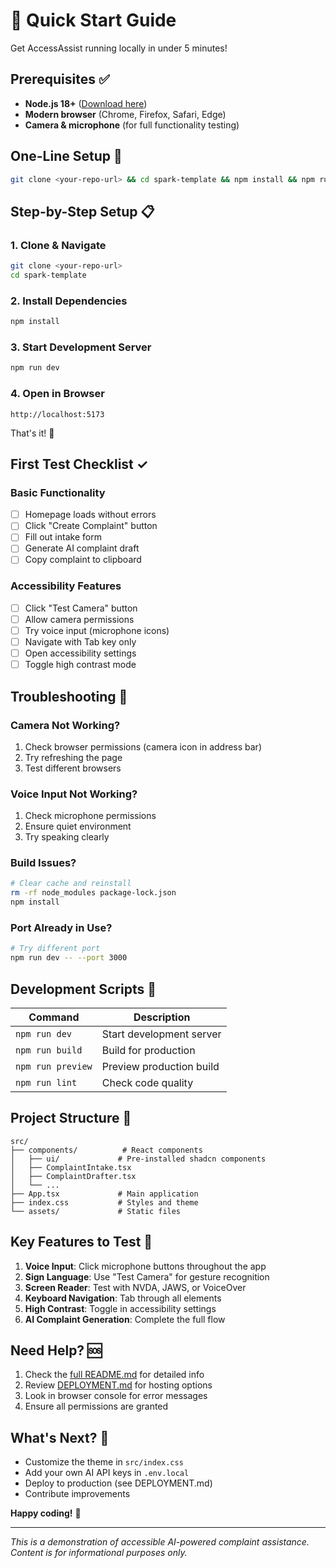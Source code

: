 # 🚀 Quick Start Guide

Get AccessAssist running locally in under 5 minutes!

## Prerequisites ✅

- **Node.js 18+** ([Download here](https://nodejs.org/))
- **Modern browser** (Chrome, Firefox, Safari, Edge)
- **Camera & microphone** (for full functionality testing)

## One-Line Setup 🎯

```bash
git clone <your-repo-url> && cd spark-template && npm install && npm run dev
```

## Step-by-Step Setup 📋

### 1. Clone & Navigate
```bash
git clone <your-repo-url>
cd spark-template
```

### 2. Install Dependencies
```bash
npm install
```

### 3. Start Development Server
```bash
npm run dev
```

### 4. Open in Browser
```
http://localhost:5173
```

That's it! 🎉

## First Test Checklist ✓

### Basic Functionality
- [ ] Homepage loads without errors
- [ ] Click "Create Complaint" button
- [ ] Fill out intake form
- [ ] Generate AI complaint draft
- [ ] Copy complaint to clipboard

### Accessibility Features
- [ ] Click "Test Camera" button
- [ ] Allow camera permissions
- [ ] Try voice input (microphone icons)
- [ ] Navigate with Tab key only
- [ ] Open accessibility settings
- [ ] Toggle high contrast mode

## Troubleshooting 🔧

### Camera Not Working?
1. Check browser permissions (camera icon in address bar)
2. Try refreshing the page
3. Test different browsers

### Voice Input Not Working?
1. Check microphone permissions
2. Ensure quiet environment
3. Try speaking clearly

### Build Issues?
```bash
# Clear cache and reinstall
rm -rf node_modules package-lock.json
npm install
```

### Port Already in Use?
```bash
# Try different port
npm run dev -- --port 3000
```

## Development Scripts 📝

| Command | Description |
|---------|-------------|
| `npm run dev` | Start development server |
| `npm run build` | Build for production |
| `npm run preview` | Preview production build |
| `npm run lint` | Check code quality |

## Project Structure 📁

```
src/
├── components/          # React components
│   ├── ui/             # Pre-installed shadcn components
│   ├── ComplaintIntake.tsx
│   ├── ComplaintDrafter.tsx
│   └── ...
├── App.tsx             # Main application
├── index.css           # Styles and theme
└── assets/             # Static files
```

## Key Features to Test 🎯

1. **Voice Input**: Click microphone buttons throughout the app
2. **Sign Language**: Use "Test Camera" for gesture recognition
3. **Screen Reader**: Test with NVDA, JAWS, or VoiceOver
4. **Keyboard Navigation**: Tab through all elements
5. **High Contrast**: Toggle in accessibility settings
6. **AI Complaint Generation**: Complete the full flow

## Need Help? 🆘

1. Check the [full README.md](./README.md) for detailed info
2. Review [DEPLOYMENT.md](./DEPLOYMENT.md) for hosting options
3. Look in browser console for error messages
4. Ensure all permissions are granted

## What's Next? 🚀

- Customize the theme in `src/index.css`
- Add your own AI API keys in `.env.local`
- Deploy to production (see DEPLOYMENT.md)
- Contribute improvements

**Happy coding!** 🎉

---
*This is a demonstration of accessible AI-powered complaint assistance. Content is for informational purposes only.*